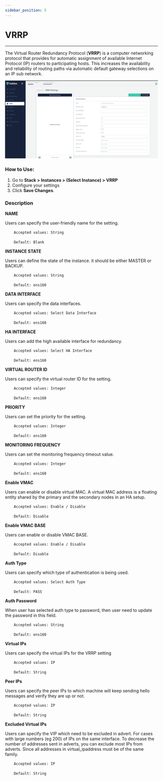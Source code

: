 ```yaml
---
sidebar_position: 5
---
```


# VRRP

---

The Virtual Router Redundancy Protocol (**VRRP**) is a computer networking protocol that provides for automatic assignment of available Internet Protocol (IP) routers to participating hosts. This increases the availability and reliability of routing paths via automatic default gateway selections on an IP sub network.

![VRRP](/img/platform/v7/docs/vrrp.png)

### How to Use:

1. Go to **Stack > Instances > (Select Instance) > VRRP**
2. Configure your settings  
3. Click **Save Changes**.

### Description

**NAME**

Users can specify the user-friendly name for the setting.

```
    Accepted values: String

    Default: Blank 
```


**INSTANCE STATE**

Users can define the state of the instance. it should be either MASTER or BACKUP.

```
    Accepted values: String

    Default: ens160 
```


**DATA INTERFACE**

Users can specify the data interfaces.

```
    Accepted values: Select Data Interface

    Default: ens160 
```


**HA INTERFACE**

Users can add  the high available interface for redundancy.

```
    Accepted values: Select HA Interface

    Default: ens160 
```


**VIRTUAL ROUTER ID**

Users can specify the virtual router ID for the setting.

```
    Accepted values: Integer

    Default: ens160 
```


**PRIORITY**

Users can set the priority for the setting.

```
    Accepted values: Integer

    Default: ens160 
```


**MONITORING FREQUENCY**

Users can set the monitoring frequency timeout value.

```
    Accepted values: Integer

    Default: ens160 
```


**Enable VMAC**

Users can enable or disable virtual MAC. A virtual MAC address is a floating entity shared by the primary and the secondary nodes in an HA setup.

```
    Accepted values: Enable / Disable

    Default: Disable 
```


**Enable VMAC BASE**

Users can enable or disable VMAC BASE.

```
    Accepted values: Enable / Disable

    Default: Disable 
```


**Auth Type**

Users can specify which type of authentication is being used.

```
    Accepted values: Select Auth Type

    Default: PASS 
```


**Auth Password**

When user has selected auth type to password, then user need to update the password in this field.

```
    Accepted values: String

    Default: ens160 
```


**Virtual IPs**

Users can specify the virtual IPs for the VRRP setting

```
    Accepted values: IP

    Default: String 
```


**Peer IPs**

Users can specify the peer IPs to which machine will keep sending hello messages and verify they are up or not.

```
    Accepted values: IP

    Default: String 
```


**Excluded Virtual IPs**

Users can specify the VIP which need to be excluded in advert. For cases with large numbers (eg 200) of IPs on the same interface. To decrease the number of addresses sent in adverts, you can exclude most IPs from adverts. Since all addresses in virtual_ipaddress must be of the same family.

```
    Accepted values: IP

    Default: String 
```

